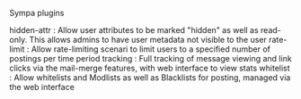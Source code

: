 Sympa plugins

hidden-attr : Allow user attributes to be marked "hidden" as well as read-only.  This allows admins to have user metadata not visible to the user
rate-limit : Allow rate-limiting scenari to limit users to a specified number of postings per time period
tracking : Full tracking of message viewing and link clicks via the mail-merge features, with web interface to view stats
whitelist : Allow whitelists and Modlists as well as Blacklists for posting, managed via the web interface
